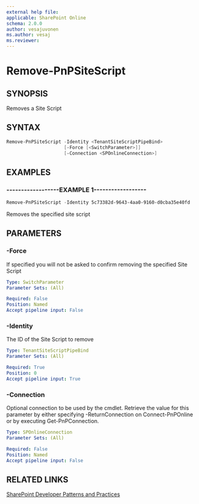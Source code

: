 ```yaml
---
external help file:
applicable: SharePoint Online
schema: 2.0.0
author: vesajuvonen
ms.author: vesaj
ms.reviewer:
---
```

# Remove-PnPSiteScript

## SYNOPSIS
Removes a Site Script

## SYNTAX 

```powershell
Remove-PnPSiteScript -Identity <TenantSiteScriptPipeBind>
                     [-Force [<SwitchParameter>]]
                     [-Connection <SPOnlineConnection>]
```

## EXAMPLES

### ------------------EXAMPLE 1------------------
```powershell
Remove-PnPSiteScript -Identity 5c73382d-9643-4aa0-9160-d0cba35e40fd
```

Removes the specified site script

## PARAMETERS

### -Force
If specified you will not be asked to confirm removing the specified Site Script

```yaml
Type: SwitchParameter
Parameter Sets: (All)

Required: False
Position: Named
Accept pipeline input: False
```

### -Identity
The ID of the Site Script to remove

```yaml
Type: TenantSiteScriptPipeBind
Parameter Sets: (All)

Required: True
Position: 0
Accept pipeline input: True
```

### -Connection
Optional connection to be used by the cmdlet. Retrieve the value for this parameter by either specifying -ReturnConnection on Connect-PnPOnline or by executing Get-PnPConnection.

```yaml
Type: SPOnlineConnection
Parameter Sets: (All)

Required: False
Position: Named
Accept pipeline input: False
```

## RELATED LINKS

[SharePoint Developer Patterns and Practices](http://aka.ms/sppnp)
